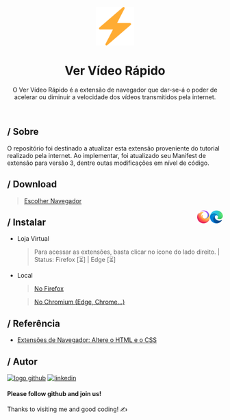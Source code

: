 <div align="center">
  
  <img src="https://raw.githubusercontent.com/gabrielf7/ver-video-rapido/main/vvr-manifest-v3/src/favicon-192x192.png" width="90">
  
  # Ver Vídeo Rápido
  
  O Ver Vídeo Rápido é a extensão de navegador que dar-se-á o poder de acelerar ou diminuir a velocidade dos vídeos transmitidos pela internet.
  
</div>

&nbsp; 

## / Sobre

O repositório foi destinado a atualizar esta extensão proveniente do tutorial realizado pela internet. 
Ao implementar, foi atualizado seu Manifest de extensão para versão 3, dentre outas modificações em nível de código.

## / Download

> [Escolher Navegador](https://github.com/gabrielf7/ver-video-rapido/wiki/Download)

[<img src="https://raw.githubusercontent.com/gabrielf7/relogiohd/main/src/img-browser-edge.png" align="right" width="30">]()
[<img src="https://raw.githubusercontent.com/gabrielf7/relogiohd/main/src/img-browser-firefox.png" align="right" width="30">]()

## / Instalar

- Loja Virtual
  > Para acessar as extensões, basta clicar no ícone do lado direito. | Status: Firefox [:hourglass_flowing_sand:] | Edge [:hourglass_flowing_sand:]

- Local
  > [No Firefox](https://github.com/gabrielf7/ver-video-rapido/wiki/Instala%C3%A7%C3%A3o-no-Firefox)

  > [No Chromium (Edge, Chrome...)](https://github.com/gabrielf7/ver-video-rapido/wiki/Instala%C3%A7%C3%A3o-no-Navegador-Baseado-no-Chromium)

## / Referência

 - [Extensões de Navegador: Altere o HTML e o CSS](https://www.youtube.com/playlist?list=PLfSqK8SbGpecreDXpmSbX84jUkqpGGgqf)

## / Autor

[![logo github](https://img.shields.io/badge/GitHub-100000?style=for-the-badge&logo=github&logoColor=white)](https://github.com/gabrielf7)
[![linkedin](https://img.shields.io/badge/linkedin-0A66C2?style=for-the-badge&logo=linkedin&logoColor=white)](https://www.linkedin.com/in/gabrielf5/)

#### Please follow github and join us!
Thanks to visiting me and good coding! :writing_hand: 
